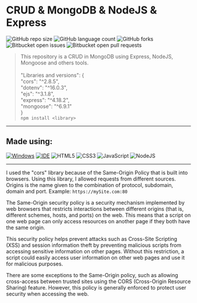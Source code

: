 # CRUD & MongoDB & NodeJS & Express

![GitHub repo size](https://img.shields.io/github/repo-size/KauaMB2/CRUD_MongoDB_NodeJS_Express?style=for-the-badge)
![GitHub language count](https://img.shields.io/github/languages/count/KauaMB2/CRUD_MongoDB_NodeJS_Express?style=for-the-badge)
![GitHub forks](https://img.shields.io/github/forks/KauaMB2/CRUD_MongoDB_NodeJS_Express?style=for-the-badge)
![Bitbucket open issues](https://img.shields.io/bitbucket/issues/KauaMB2/CRUD_MongoDB_NodeJS_Express?style=for-the-badge)
![Bitbucket open pull requests](https://img.shields.io/bitbucket/pr-raw/KauaMB2/CRUD_MongoDB_NodeJS_Express?style=for-the-badge)

> This repository is a CRUD in MongoDB using Express, NodeJS, Mongoose and others tools.<br><br>
>"Libraries and versions": {<br>
    "cors": "^2.8.5",<br>
    "dotenv": "^16.0.3",<br>
    "ejs": "^3.1.8",<br>
    "express": "^4.18.2",<br>
    "mongoose": "^6.9.1"<br>
  }<br>
  ``npm install <library>``<br>

<hr>

## Made using:
[![Windows](https://img.shields.io/badge/Windows-0078D6?style=for-the-badge&logo=windows&logoColor=white)](https://www.microsoft.com/pt-br/windows/get-windows-10)
[![IDE](https://img.shields.io/badge/Visual_studio_code-0078D4?style=for-the-badge&logo=visual%20studio%20code&logoColor=white)](https://code.visualstudio.com/)
![HTML5](https://img.shields.io/badge/html5-%23E34F26.svg?style=for-the-badge&logo=html5&logoColor=white)
![CSS3](https://img.shields.io/badge/css3-%231572B6.svg?style=for-the-badge&logo=css3&logoColor=white)
![JavaScript](https://img.shields.io/badge/javascript-%23323330.svg?style=for-the-badge&logo=javascript&logoColor=%23F7DF1E)
![NodeJS](https://img.shields.io/badge/node.js-6DA55F?style=for-the-badge&logo=node.js&logoColor=white)

<hr>

I used the "cors" library because of the Same-Origin Policy that is built into browsers. Using this library, I allowed requests from different sources. Origins is the name given to the combination of protocol, subdomain, domain and port.
Example: ``https://mySite.com:80``

The Same-Origin security policy is a security mechanism implemented by web browsers that restricts interactions between different origins (that is, different schemes, hosts, and ports) on the web. This means that a script on one web page can only access resources on another page if they both have the same origin.

This security policy helps prevent attacks such as Cross-Site Scripting (XSS) and session information theft by preventing malicious scripts from accessing sensitive information on other pages. Without this restriction, a script could easily access user information on other web pages and use it for malicious purposes.

There are some exceptions to the Same-Origin policy, such as allowing cross-access between trusted sites using the CORS (Cross-Origin Resource Sharing) feature. However, this policy is generally enforced to protect user security when accessing the web.


